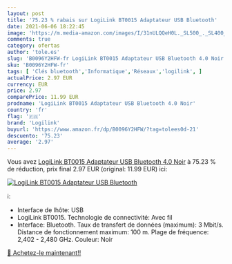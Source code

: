 ```yaml
---
layout: post
title: '75.23 % rabais sur LogiLink BT0015 Adaptateur USB Bluetooth'
date: 2021-06-06 18:22:45
image: 'https://m.media-amazon.com/images/I/31nULQQeH0L._SL500_._SL400_.jpg'
comments: true
category: ofertas
author: 'tole.es'
slug: 'B0096Y2HFW-fr LogiLink BT0015 Adaptateur USB Bluetooth 4.0 Noir'
sku: 'B0096Y2HFW-fr'
tags: [ 'Clés bluetooth','Informatique','Réseaux','logilink', ]
actualPrice: 2.97 EUR
currency: EUR
price: 2.97
comparePrice: 11.99 EUR
prodname: 'LogiLink BT0015 Adaptateur USB Bluetooth 4.0 Noir'
country: 'fr'
flag: '🇫🇷'
brand: 'Logilink'
buyurl: 'https://www.amazon.fr/dp/B0096Y2HFW/?tag=tolees0d-21'
descuento: '75.23'
average: '2.97'
---
```


Vous avez [LogiLink BT0015 Adaptateur USB Bluetooth 4.0 Noir](https://www.amazon.fr/dp/B0096Y2HFW/?tag=tolees0d-21)  à  75.23 % de réduction, prix final  2.97 EUR (original: 11.99 EUR) ici:

[![LogiLink BT0015 Adaptateur USB Bluetooth](https://m.media-amazon.com/images/I/31nULQQeH0L._SL500_._SL400_.jpg)](https://www.amazon.fr/dp/B0096Y2HFW/?tag=tolees0d-21)

ℹ️:

- Interface de lhôte: USB
- LogiLink BT0015. Technologie de connectivité: Avec fil
- Interface: Bluetooth. Taux de transfert de données (maximum): 3 Mbit/s. Distance de fonctionnement maximum: 100 m. Plage de fréquence: 2,402 - 2,480 GHz. Couleur: Noir

[🛒 Achetez-le maintenant!!](https://www.amazon.fr/dp/B0096Y2HFW/?tag=tolees0d-21)
